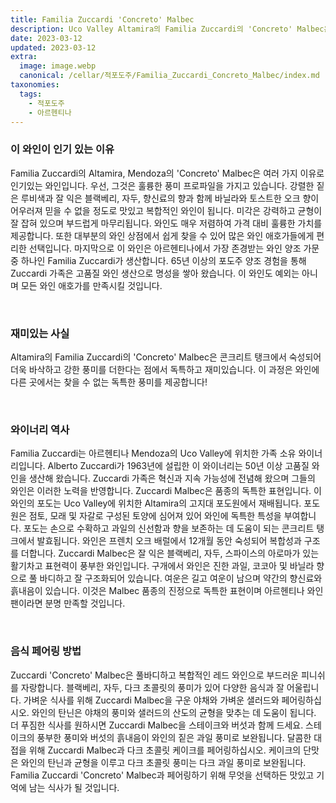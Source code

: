 ```yaml
---
title: Familia Zuccardi 'Concreto' Malbec
description: Uco Valley Altamira의 Familia Zuccardi의 'Concreto' Malbec은 Malbec 포도의 흥미롭고 독특한 표현입니다. 12개월 동안 콘크리트 통에서 숙성되어 깊고 어두운 색과 잘 익은 붉은 과일, 향신료, 연기가 자욱한 노트의 강렬한 아로마가 있는 와인이 됩니다. 구개에서 이 풀바디 와인은 풍부한 질감과 자두, 블랙베리, 다크 초콜릿의 대담한 풍미를 제공하며 모두 길고 여운이 남는 피니시로 균형을 이룹니다. Malbec 애호가라면 누구나 만족할 잊을 수 없는 경험이 될 것입니다.
date: 2023-03-12
updated: 2023-03-12
extra:
  image: image.webp
  canonical: /cellar/적포도주/Familia_Zuccardi_Concreto_Malbec/index.md
taxonomies:
  tags: 
    - 적포도주
    - 아르헨티나
---
```


### 이 와인이 인기 있는 이유

Familia Zuccardi의 Altamira, Mendoza의 'Concreto' Malbec은 여러 가지 이유로 인기있는 와인입니다. 우선, 그것은 훌륭한 풍미 프로파일을 가지고 있습니다. 강렬한 짙은 루비색과 잘 익은 블랙베리, 자두, 향신료의 향과 함께 바닐라와 토스트한 오크 향이 어우러져 믿을 수 없을 정도로 맛있고 복합적인 와인이 됩니다. 미각은 강력하고 균형이 잘 잡혀 있으며 부드럽게 마무리됩니다. 와인도 매우 저렴하여 가격 대비 훌륭한 가치를 제공합니다. 또한 대부분의 와인 상점에서 쉽게 찾을 수 있어 많은 와인 애호가들에게 편리한 선택입니다. 마지막으로 이 와인은 아르헨티나에서 가장 존경받는 와인 양조 가문 중 하나인 Familia Zuccardi가 생산합니다. 65년 이상의 포도주 양조 경험을 통해 Zuccardi 가족은 고품질 와인 생산으로 명성을 쌓아 왔습니다. 이 와인도 예외는 아니며 모든 와인 애호가를 만족시킬 것입니다.

&nbsp;  

### 재미있는 사실

Altamira의 Familia Zuccardi의 'Concreto' Malbec은 콘크리트 탱크에서 숙성되어 더욱 바삭하고 강한 풍미를 더한다는 점에서 독특하고 재미있습니다. 이 과정은 와인에 다른 곳에서는 찾을 수 없는 독특한 풍미를 제공합니다!

&nbsp;  

### 와이너리 역사

Familia Zuccardi는 아르헨티나 Mendoza의 Uco Valley에 위치한 가족 소유 와이너리입니다. Alberto Zuccardi가 1963년에 설립한 이 와이너리는 50년 이상 고품질 와인을 생산해 왔습니다. Zuccardi 가족은 혁신과 지속 가능성에 전념해 왔으며 그들의 와인은 이러한 노력을 반영합니다. Zuccardi Malbec은 품종의 독특한 표현입니다. 이 와인의 포도는 Uco Valley에 위치한 Altamira의 고지대 포도원에서 재배됩니다. 포도원은 점토, 모래 및 자갈로 구성된 토양에 심어져 있어 와인에 독특한 특성을 부여합니다. 포도는 손으로 수확하고 과일의 신선함과 향을 보존하는 데 도움이 되는 콘크리트 탱크에서 발효됩니다. 와인은 프렌치 오크 배럴에서 12개월 동안 숙성되어 복합성과 구조를 더합니다. Zuccardi Malbec은 잘 익은 블랙베리, 자두, 스파이스의 아로마가 있는 활기차고 표현력이 풍부한 와인입니다. 구개에서 와인은 진한 과일, 코코아 및 바닐라 향으로 풀 바디하고 잘 구조화되어 있습니다. 여운은 길고 여운이 남으며 약간의 향신료와 흙내음이 있습니다. 이것은 Malbec 품종의 진정으로 독특한 표현이며 아르헨티나 와인 팬이라면 분명 만족할 것입니다.

&nbsp;  

### 음식 페어링 방법

Zuccardi 'Concreto' Malbec은 풀바디하고 복합적인 레드 와인으로 부드러운 피니쉬를 자랑합니다. 블랙베리, 자두, 다크 초콜릿의 풍미가 있어 다양한 음식과 잘 어울립니다. 가벼운 식사를 위해 Zuccardi Malbec을 구운 야채와 가벼운 샐러드와 페어링하십시오. 와인의 탄닌은 야채의 풍미와 샐러드의 산도의 균형을 맞추는 데 도움이 됩니다. 더 푸짐한 식사를 원하시면 Zuccardi Malbec을 스테이크와 버섯과 함께 드세요. 스테이크의 풍부한 풍미와 버섯의 흙내음이 와인의 짙은 과일 풍미로 보완됩니다. 달콤한 대접을 위해 Zuccardi Malbec과 다크 초콜릿 케이크를 페어링하십시오. 케이크의 단맛은 와인의 탄닌과 균형을 이루고 다크 초콜릿 풍미는 다크 과일 풍미로 보완됩니다. Familia Zuccardi 'Concreto' Malbec과 페어링하기 위해 무엇을 선택하든 맛있고 기억에 남는 식사가 될 것입니다.

&nbsp;  
